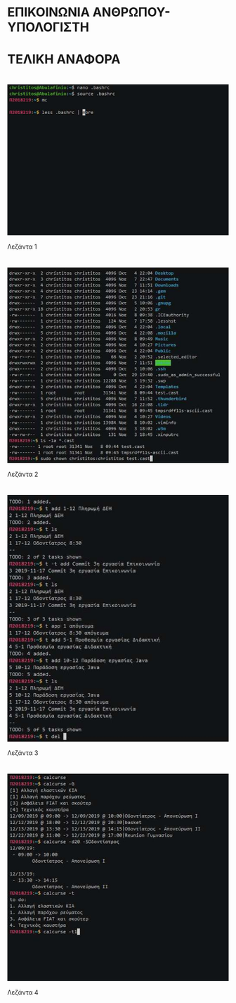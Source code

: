 # ΕΠΙΚΟΙΝΩΝΙΑ ΑΝΘΡΩΠΟΥ-ΥΠΟΛΟΓΙΣΤΗ 
#        ΤΕΛΙΚΗ ΑΝΑΦΟΡΑ

# 
# 
![Screenshot](ergasia_1.jpg)

Λεζάντα 1
# 
#

![Screenshot](ergasia_2.jpg)

Λεζάντα 2
# 
# 
![Screenshot](ergasia_3.jpg)

Λεζάντα 3
#
#
![Screenshot](ergasia_4.jpg)

Λεζάντα 4
#
#

